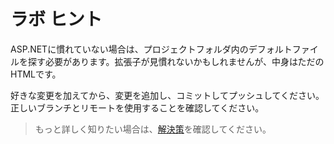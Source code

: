 # ラボ ヒント

ASP.NETに慣れていない場合は、プロジェクトフォルダ内のデフォルトファイルを探す必要があります。拡張子が見慣れないかもしれませんが、中身はただのHTMLです。

好きな変更を加えてから、変更を追加し、コミットしてプッシュしてください。正しいブランチとリモートを使用することを確認してください。

> もっと詳しく知りたい場合は、[解決策](solution_jp.md)を確認してください。
